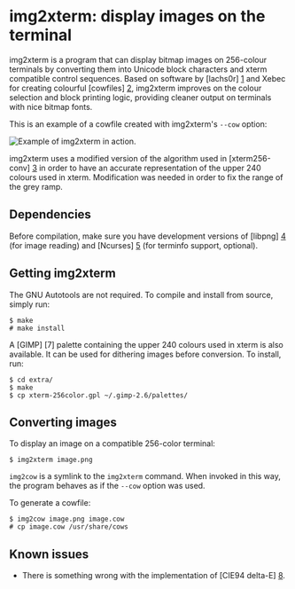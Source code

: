 img2xterm: display images on the terminal
=========================================

img2xterm is a program that can display bitmap images on 256-colour terminals
by converting them into Unicode block characters and xterm compatible control
sequences. Based on software by [lachs0r] [1] and Xebec for creating colourful
[cowfiles] [2], img2xterm improves on the colour selection and block printing
logic, providing cleaner output on terminals with nice bitmap fonts.

This is an example of a cowfile created with img2xterm's `--cow` option:

![Example of img2xterm in action.](http://img2xterm.sooaweso.me/demo.png)

img2xterm uses a modified version of the algorithm used in [xterm256-conv] [3]
in order to have an accurate representation of the upper 240 colours used in
xterm. Modification was needed in order to fix the range of the grey ramp.

[1]: http://srsfckn.biz/cows/img2cow.c
[2]: http://www.nog.net/~tony/warez/cowsay.shtml
[3]: http://frexx.de/xterm-256-notes

Dependencies
------------

Before compilation, make sure you have development versions of [libpng]
[4] (for image reading) and [Ncurses] [5] (for terminfo support, optional).

[4]: http://www.libpng.org/pub/png/libpng.html
[5]: http://www.gnu.org/software/ncurses/ncurses.html

Getting img2xterm
-----------------

The GNU Autotools are not required. To compile and install from source,
simply run:

    $ make
    # make install

A [GIMP] [7] palette containing the upper 240 colours used in xterm is also
available. It can be used for dithering images before conversion. To install,
run:

    $ cd extra/
    $ make
    $ cp xterm-256color.gpl ~/.gimp-2.6/palettes/

[6]: http://www.gimp.org

Converting images
-----------------

To display an image on a compatible 256-color terminal:

    $ img2xterm image.png

`img2cow` is a symlink to the `img2xterm` command. When invoked in this way,
the program behaves as if the `--cow` option was used.

To generate a cowfile:

    $ img2cow image.png image.cow
    # cp image.cow /usr/share/cows

Known issues
------------
* There is something wrong with the implementation of [CIE94 delta-E] [8].

[8]: https://en.wikipedia.org/wiki/Color_difference#CIE94
